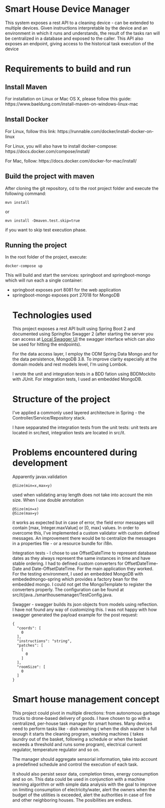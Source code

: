 # Smart House Device Manager

<p>This system exposes a rest API to a cleaning device - can be extended to multiple devices. Given instructions interpretable by the device and an environment in which it runs and understands, the result of the tasks ran will be centralized in a database and exposed to the caller. This API also exposes an endpoint, giving access to the historical task execution of the device</p>

# Requirements to build and run
## Install Maven

<p>For installation on Linux or Mac OS X, please follow this guide: https://www.baeldung.com/install-maven-on-windows-linux-mac </p>

## Install Docker
<p>For Linux, follow this link: https://runnable.com/docker/install-docker-on-linux </p>
<p>For Linux, you will also have to install docker-compose: https://docs.docker.com/compose/install/
<p>For Mac, follow: https://docs.docker.com/docker-for-mac/install/ </p>

## Build the project with maven
<p>After cloning the git repository, cd to the root project folder and execute the following command:</p>

```
mvn install
```

<p>or</p>

```
mvn install -Dmaven.test.skip=true
```

<p>if you want to skip test execution phase.</p>

## Running the project

<p>In the root folder of the project, execute:</p>

```
docker-compose up
```

<p>This will build and start the services: springboot and springboot-mongo which will run each a single container:</p>
<ul>
  <li>springboot exposes port 8081 for the web application</li>
  <li>springboot-mongo exposes port 27018 for MongoDB</li>

# Technologies used

<p>This project exposes a rest API built using Spring Boot 2 and documented using Springfox Swagger 2 (after starting the server you can access at
  <a href=http://localhost:8081/swagger-ui.html>Local Swagger UI</a> the swagger interface which can also be used for hitting the endpoints).</p>
<p>For the data access layer, I employ the ODM Spring Data Mongo and for the data persistence, MongoDB 3.8.
To improve clarity especially at the domain models and rest models level, I'm using Lombok.</p>
I wrote the unit and integration tests in a BDD fation using BDDMockito with JUnit. For integration tests, I used an embedded MongoDB.

# Structure of the project

<p>I've applied a commonly used layered architecture in Spring - the Controller/Service/Repository stack.</p>
<p>I have sepparated the integration tests from the unit tests: unit tests are located in src/test, integration tests are located in src/it.</p>

# Problems encountered during development

<p>Apparently javax.validation
  
  ```
  @Size(min=x,max=y)
  ```
  
  used when validating array length does not take into account the min size. When I use double annotation 
  
  ```
  @Size(min=x) 
  @Size(max=y) 
  ```
  
  it works as expected but in case of error, the field error messages will contain [max, Integer.maxValue] or [0, max] values.
In order to overcome this, I've implemented a custom validator with custom defined messages. An improvement there would be
to centralize the messages in a properties file - or a resource bundle for i18n.</p>

<p>Integration tests - I chose to use OffsetDateTime to represent database dates as they always represent the same instances in time
and have stable ordering. I had to defined custom converters for OffsetDateTime-Date and Date-OffsetDateTime. For the main application they worked. For the testing environment, I used an embedded MongoDB with embededmongo-spring which provides a factory bean for the embedded mongo. I could not get the MongoTemplate to register the converters properly. The configuration can be found at src/it/java../smarthousemanager/TestConfig.java.</p>

<p>Swagger - swagger builds its json objects from models using reflection. I have not found any way of customizing this. I was not
happy with how swagger generated the payload example for the post request:</p>
  
  ```
  {
    "coords": [
      0
    ],
    "instructions": "string",
    "patches": [
      [
        0
      ]
    ],
    "roomSize": [
      0
    ]
  }
  ```
  
# Smart house management concept

<p>This project could pivot in multiple directions: from autonomous garbage trucks to drone-based delivery of goods. I have chosen to go with a centralized, per-house task manager for smart homes. Many devices need to perform tasks like - dish washing ( when the dish washer is full enough it starts the cleaning program, washing machines ( takes laundry out of the basket, following a schedule or when the basket exceeds a threshold and runs some program), electrical current regulator, temperature regulator and so on.</p>
<p>The manager should aggregate sensorial information, take into account a predefined schedule and control the execution of each task.</p>
<p>It should also persist sesor data, completion times, energy consumption and so on. This data could be used in conjunction with a machine learning algorithm or with simple data analysis with the goal to improve on limiting consumption of electricity/water, alert the owners when the budget of the utilities is exceeded, alert the authorities in case of fire and other neighboring houses. The posibilities are endless.</p>






